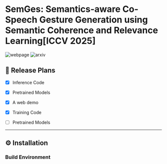 # SemGes: Semantics-aware Co-Speech Gesture Generation using Semantic Coherence and Relevance Learning[ICCV 2025]

![webpage]( https://semgesture.github.io/.)
![arxiv]()

## 🧾 Release Plans

- [x] Inference Code  
- [x] Pretrained Models  
- [x] A web demo  
- [x] Training Code  
- [ ] Pretrained Models  


---

## ⚙️ Installation

### Build Environment


